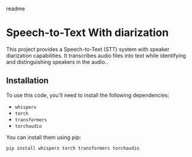 readme
# Speech-to-Text With diarization

This project provides a Speech-to-Text (STT) system with speaker diarization capabilities. It transcribes audio files into text while identifying and distinguishing speakers in the audio..

## Installation

To use this code, you'll need to install the following dependencies:

- `whisperx`
- `torch`
- `transformers`
- `torchaudio`

You can install them using pip:

```bash
pip install whisperx torch transformers torchaudio
